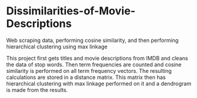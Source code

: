 # Dissimilarities-of-Movie-Descriptions
Web scraping data, performing cosine similarity, and then performing hierarchical clustering using max linkage

This project first gets titles and movie descriptions from IMDB and cleans the data of stop words. 
Then term frequencies are counted and cosine similarity is performed on all term frequency vectors. The resulting calculations are stored in a distance matrix.
This matrix then has hierarchical clustering with max linkage performed on it and a dendrogram is made from the results.
